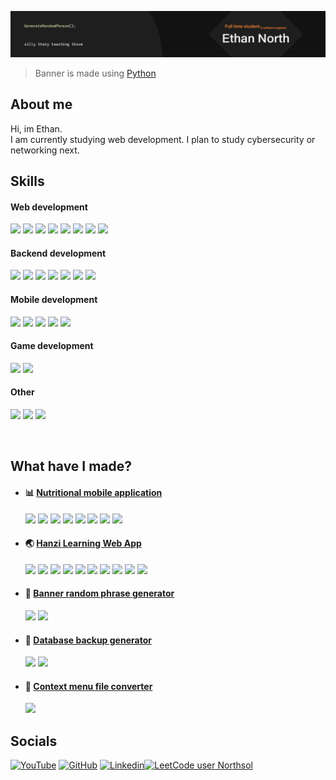 ![alt text](https://github.com/EthanNgit/EthanNgit/blob/main/filledGithubBanner.png?raw=true)
> Banner is made using [Python](https://github.com/EthanNgit/BannerPhraseGenerator)

## About me
Hi, im Ethan. </br>
I am currently studying web development. I plan to study cybersecurity or networking next.</br>

## Skills
#### Web development
<p float="left">
  <img src="https://cdn.jsdelivr.net/gh/devicons/devicon@latest/icons/vitejs/vitejs-original.svg" width="35"/>
  <img src="https://cdn.jsdelivr.net/gh/devicons/devicon@latest/icons/react/react-original.svg" width="35">
  <img src="https://cdn.jsdelivr.net/gh/devicons/devicon@latest/icons/nodejs/nodejs-original.svg" width="35"/>
  <img src="https://cdn.jsdelivr.net/gh/devicons/devicon@latest/icons/typescript/typescript-original.svg" width="35"> 
  <img src="https://cdn.jsdelivr.net/gh/devicons/devicon@latest/icons/javascript/javascript-original.svg" width="35"> 
  <img src="https://cdn.jsdelivr.net/gh/devicons/devicon@latest/icons/html5/html5-original.svg" width="35"/>
  <img src="https://cdn.jsdelivr.net/gh/devicons/devicon@latest/icons/css3/css3-original.svg" width="35"/>
  <img src="https://cdn.jsdelivr.net/gh/devicons/devicon@latest/icons/nginx/nginx-original.svg" width="35"/>
</p>

#### Backend development
<p float="left">
  <img src="https://cdn.jsdelivr.net/gh/devicons/devicon@latest/icons/mariadb/mariadb-original.svg" width="35">
  <img src="https://cdn.jsdelivr.net/gh/devicons/devicon@latest/icons/mysql/mysql-original.svg" width="35"/>
  <img src="https://cdn.jsdelivr.net/gh/devicons/devicon@latest/icons/python/python-original.svg" width="35">
  <img src="https://cdn.jsdelivr.net/gh/devicons/devicon@latest/icons/cplusplus/cplusplus-original.svg" width="35"/>
  <img src="https://cdn.jsdelivr.net/gh/devicons/devicon@latest/icons/php/php-original.svg" width="35">
  <img src="https://cdn.jsdelivr.net/gh/devicons/devicon@latest/icons/ubuntu/ubuntu-original.svg" width="35"/>
  <img src="https://cdn.jsdelivr.net/gh/devicons/devicon@latest/icons/digitalocean/digitalocean-original.svg" width="35"/>
</p>

#### Mobile development
<p float="left">
  <img src="https://cdn.jsdelivr.net/gh/devicons/devicon@latest/icons/android/android-original.svg" width="35">
  <img src="https://cdn.jsdelivr.net/gh/devicons/devicon@latest/icons/androidstudio/androidstudio-original.svg" width="35">
  <img src="https://cdn.jsdelivr.net/gh/devicons/devicon@latest/icons/java/java-original.svg" width="35">
  <img src="https://cdn.jsdelivr.net/gh/devicons/devicon@latest/icons/kotlin/kotlin-original.svg" width="35">
  <img src="https://cdn.jsdelivr.net/gh/devicons/devicon@latest/icons/xml/xml-original.svg" width="35">
</p>

#### Game development
<p float="left">
<img src="https://cdn.jsdelivr.net/gh/devicons/devicon@latest/icons/unity/unity-original.svg" width="35">
<img src="https://cdn.jsdelivr.net/gh/devicons/devicon@latest/icons/csharp/csharp-original.svg" width="35">

</p>

#### Other
<p float="left">
  <img src="https://cdn.jsdelivr.net/gh/devicons/devicon@latest/icons/visualstudio/visualstudio-original.svg" width="35">
  <img src="https://cdn.jsdelivr.net/gh/devicons/devicon@latest/icons/vscode/vscode-original.svg" width="35">
  <img src="https://cdn.jsdelivr.net/gh/devicons/devicon@latest/icons/git/git-original.svg" width="35"/>
</p>
</br>

## What have I made?
- #### :bar_chart: [Nutritional mobile application](https://github.com/EthanNgit/NutritionProject)
  <p float="left">
  <img src="https://cdn.jsdelivr.net/gh/devicons/devicon@latest/icons/android/android-original.svg" width="25">
  <img src="https://cdn.jsdelivr.net/gh/devicons/devicon@latest/icons/androidstudio/androidstudio-original.svg" width="25">
  <img src="https://cdn.jsdelivr.net/gh/devicons/devicon@latest/icons/java/java-original.svg" width="25">
  <img src="https://cdn.jsdelivr.net/gh/devicons/devicon@latest/icons/kotlin/kotlin-original.svg" width="25">
  <img src="https://cdn.jsdelivr.net/gh/devicons/devicon@latest/icons/xml/xml-original.svg" width="25">
  <img src="https://cdn.jsdelivr.net/gh/devicons/devicon@latest/icons/mariadb/mariadb-original.svg" width="25">
  <img src="https://cdn.jsdelivr.net/gh/devicons/devicon@latest/icons/php/php-original.svg" width="25">
  <img src="https://cdn.jsdelivr.net/gh/devicons/devicon@latest/icons/digitalocean/digitalocean-original.svg" width="25"/>
</p>
  
- #### :earth_asia: [Hanzi Learning Web App](https://github.com/EthanNgit/HanziWebApp)
  <p float="left">
  <img src="https://cdn.jsdelivr.net/gh/devicons/devicon@latest/icons/vitejs/vitejs-original.svg" width="25"/>
  <img src="https://cdn.jsdelivr.net/gh/devicons/devicon@latest/icons/react/react-original.svg" width="25">
  <img src="https://cdn.jsdelivr.net/gh/devicons/devicon@latest/icons/nodejs/nodejs-original.svg" width="25"/>
  <img src="https://cdn.jsdelivr.net/gh/devicons/devicon@latest/icons/typescript/typescript-original.svg" width="25"> 
  <img src="https://cdn.jsdelivr.net/gh/devicons/devicon@latest/icons/javascript/javascript-original.svg" width="25"> 
  <img src="https://cdn.jsdelivr.net/gh/devicons/devicon@latest/icons/html5/html5-original.svg" width="25"/>
  <img src="https://cdn.jsdelivr.net/gh/devicons/devicon@latest/icons/css3/css3-original.svg" width="25"/>
  <img src="https://cdn.jsdelivr.net/gh/devicons/devicon@latest/icons/nginx/nginx-original.svg" width="25"/>
  <img src="https://cdn.jsdelivr.net/gh/devicons/devicon@latest/icons/mariadb/mariadb-original.svg" width="25">
  <img src="https://cdn.jsdelivr.net/gh/devicons/devicon@latest/icons/digitalocean/digitalocean-original.svg" width="25"/>
</p>
  
- #### :black_flag: [Banner random phrase generator](https://github.com/EthanNgit/BannerPhraseGenerator)
  <p float="left">
  <img src="https://cdn.jsdelivr.net/gh/devicons/devicon@latest/icons/python/python-original.svg" width="25">
  <img src="https://cdn.jsdelivr.net/gh/devicons/devicon@latest/icons/digitalocean/digitalocean-original.svg" width="25"/>
</p>

- #### :arrows_counterclockwise: [Database backup generator](https://github.com/EthanNgit/AutoDbBackup)
  <p float="left">
  <img src="https://cdn.jsdelivr.net/gh/devicons/devicon@latest/icons/python/python-original.svg" width="25">
  <img src="https://cdn.jsdelivr.net/gh/devicons/devicon@latest/icons/digitalocean/digitalocean-original.svg" width="25"/>
</p>

- #### :open_file_folder: [Context menu file converter](https://github.com/EthanNgit/ContextMenuFileConverter)
  <p float="left">
  <img src="https://cdn.jsdelivr.net/gh/devicons/devicon@latest/icons/python/python-original.svg" width="25">
</p>

## Socials

[![YouTube](https://img.shields.io/badge/Youtube-%23FF0000.svg?style=for-the-badge&logo=YouTube&logoColor=white)](https://www.youtube.com/channel/UC9xUROCxfVE0YAZfmJ4SJcw) [![GitHub](https://img.shields.io/badge/github-%23121011.svg?style=for-the-badge&logo=github&logoColor=white)](https://github.com/EthanNgit) [![Linkedin](https://img.shields.io/badge/LinkedIn-0077B5?style=for-the-badge&logo=linkedin&logoColor=white)](https://www.linkedin.com/in/ethannorth/)[![LeetCode user Northsol](https://img.shields.io/badge/dynamic/json?style=for-the-badge&labelColor=black&color=%23ffa116&label=Solved&query=solved&url=https%3A%2F%2Fbadge.xyli.tech/%2Fapi%2Fusers%2FNorthsol&logo=leetcode&logoColor=yellow)](https://leetcode.com/Northsol/)
